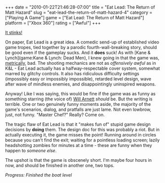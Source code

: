 +++
date = "2010-01-22T21:46:28-07:00"
title = "Eat Lead: The Return of Matt Hazard"
slug = "eat-lead-the-return-of-matt-hazard-4"
category = ["Playing A Game"]
game = ["Eat Lead: The Return of Matt Hazard"]
platform = ["Xbox 360"]
rating = ["Awful"]
+++

<a href="http://www.youtube.com/watch?v=YdDMrncAy4U">It stinks!</a>

On paper, Eat Lead is a great idea.  A comedic send-up of established video game tropes, tied together by a parodic fourth-wall-breaking story, should be good even if the gameplay sucks.  And it <b>does</b> suck!  As with [Kane & Lynch](game:Kane & Lynch: Dead Men), I knew going in that the game was, <a href="http://www.metacritic.com/games/platforms/xbox360/eatleadthereturnofmatthazard">metrically</a>, bad.  The shooting mechanics are not as <i>offensively awful</i> as in K&L - Eat Lead actually has a halfway-respectable cover system, somewhat marred by glitchy controls.  It also has ridiculous difficulty settings (impossibly easy or impossibly impossible), retarded level design, wave after wave of mindless enemies, and disappointingly uninspired weapons.

Anyway!  Like I was saying, this would be fine if the game was as funny as something starring (the voice of) <a href="http://www.youtube.com/watch?v=zhnYPecc1YE">Will Arnett</a> <i>should</i> be.  But the writing is terrible.  One or two genuinely funny moments aside, the majority of the game's scenarios, dialog, and pratfalls are just lame.  Not even lowbrow, just, not funny.  "Master Chef?"  Really?  Come on.

The tragic flaw of Eat Lead is that it "makes fun of" stupid game design decisions by <b>doing</b> them.  The design doc for this was probably a riot.  But in actually executing it, the game misses the point!  Running around in circles because you can't find the exit; waiting for a pointless loading screen; lazily headshotting zombies for minutes at a time - these are funny when they happen to <i>someone else</i>.

The upshot is that the game is obscenely short.  I'm maybe four hours in now, and should be finished in another one, two tops.

<i>Progress: Finished the boat level</i>
